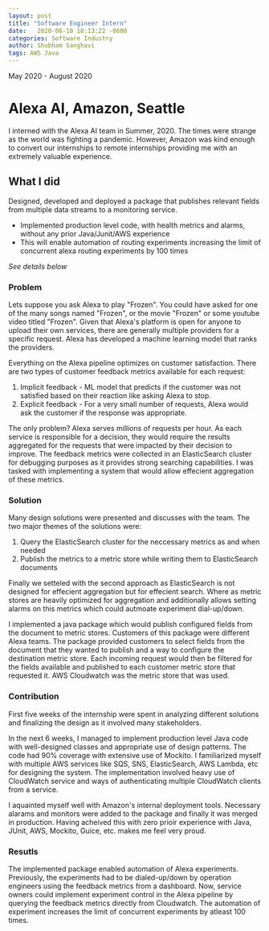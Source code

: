 ```yaml
---
layout: post
title: "Software Engineer Intern"
date:   2020-08-10 18:13:22 -0600
categories: Software Industry
author: Shubham Sanghavi
tags: AWS Java 
---
```


May 2020 - August 2020
# Alexa AI, Amazon, Seattle

I interned with the Alexa AI team in Summer, 2020. The times were strange as the world was fighting a pandemic. However, Amazon was kind enough to convert our internships to remote internships providing me with an extremely valuable experience.

## What I did

Designed, developed and deployed a package that publishes relevant fields from multiple data streams to a monitoring service.

- Implemented production level code, with health metrics and alarms, without any prior Java/Junit/AWS experience
- This will enable automation of routing experiments increasing the limit of concurrent alexa routing experiments by 100 times


*See details below*

### Problem

Lets suppose you ask Alexa to play "Frozen". You could have asked for one of the many songs named "Frozen", or the movie "Frozen" or some youtube video titled "Frozen". Given that Alexa's platform is open for anyone to upload their own services, there are generally multiple providers for a specific request. Alexa has developed a machine learning model that ranks the providers.

Everything on the Alexa pipeline optimizes on customer satisfaction. There are two types of customer feedback metrics available for each request:

1. Implicit feedback - ML model that predicts if the customer was not satisfied based on their reaction like asking Alexa to stop.
2. Explicit feedback - For a very small number of requests, Alexa would ask the customer if the response was appropriate.

The only problem? Alexa serves millions of requests per hour. As each service is responsible for a decision, they would require the results aggregated for the requests that were impacted by their decision to improve. The feedback metrics were collected in an ElasticSearch cluster for debugging purposes as it provides strong searching capabilities. I was tasked with implementing a system that would allow effecient aggregation of these metrics.


### Solution  

Many design solutions were presented and discusses with the team. The two major themes of the solutions were:
1. Query the ElasticSearch cluster for the neccessary metrics as and when needed
2. Publish the metrics to a metric store while writing them to ElasticSearch documents

Finally we setteled with the second approach as ElasticSearch is not designed for effecient aggregation but for effecient search. Where as metric stores are heavily optimized for aggregation and additionally allows setting alarms on this metrics which could autmoate experiment dial-up/down.

I implemented a java package which would publish configured fields from the document to metric stores. Customers of this package were different Alexa teams. The package provided customers to select fields from the document that they wanted to publish and a way to configure the destination metric store. Each incoming request would then be filtered for the fields available and published to each customer metric store that requested it. AWS Cloudwatch was the metric store that was used.

### Contribution

First five weeks of the internship were spent in analyzing different solutions and finalizing the design as it involved many stakeholders.

In the next 6 weeks, I managed to implement production level Java code with well-designed classes and appropriate use of design patterns. The code had 90% coverage with extensive use of Mockito. I familiarized myself with multiple AWS services like SQS, SNS, ElasticSearch, AWS Lambda, etc for designing the system. The implementation involved heavy use of CloudWatch service and ways of authenticating multiple CloudWatch clients from a service.

I aquainted myself well with Amazon's internal deployment tools. Necessary alarams and monitors were added to the package and finally it was merged in production. Having acheived this with zero prioir experience with Java, JUnit, AWS, Mockito, Guice, etc. makes me feel very proud.

### Resutls

The implemented package enabled automation of Alexa experiments. Previously, the experiments had to be dialed-up/down by operation engineers using the feedback metrics from a dashboard. Now, service owners could implement experiment control in the Alexa pipeline by querying the feedback metrics directly from Cloudwatch. The automation of experiment increases the limit of concurrent experiments by atleast 100 times.


